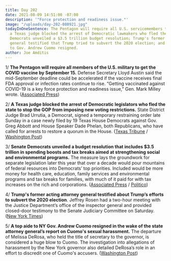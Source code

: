 ```yaml
---
title: Day 202
date: 2021-08-09 14:51:00 -07:00
description: '"Force protection and readiness issue."'
image: "/uploads/day-202-080921.jpg"
todayInOneSentence: The Pentagon will require all U.S. servicemembers to get vaccinated;
  a Texas judge blocked the arrest of Democratic lawmakers who fled the state; Senate
  Democrats unveiled a $3.5 trillion budget resolution; Trump's former acting attorney
  general testified that Trump tried to subvert the 2020 election; and a top aide
  to Gov. Andrew Cuomo resigned.
author: Joe Amditis
---
```


1/ **The Pentagon will require all members of the U.S. military to get the COVID vaccine by September 15.** Defense Secretary Lloyd Austin said the mid-September deadline could be accelerated if the vaccine receives final FDA approval or infection rates continue to rise. “Getting vaccinated against COVID-19 is a key force protection and readiness issue,” Gen. Mark Milley wrote. ([Associated Press](https://apnews.com/article/joe-biden-business-health-coronavirus-pandemic-3975940c732352f72e41f6e34a3a2669))

2/ **A Texas judge blocked the arrest of Democratic legislators who fled the state to stop the GOP from imposing new voting restrictions.** State District Judge Brad Urrutia, a Democrat, signed a temporary restraining order late Sunday in a case newly filed by 19 Texas House Democrats against Gov. Greg Abbott and House Speaker Dade Phelan, both Republicans, who have called for arrests to restore a quorum in the House. ([Texas Tribune](https://www.texastribune.org/2021/08/09/texas-democrats-special-session/) / [Washington Post](https://www.washingtonpost.com/politics/2021/08/09/texas-democrats-arrest-judge-voting-restrictions/))

3/ **Senate Democrats unveiled a budget resolution that includes $3.5 trillion in spending boosts and tax breaks aimed at strengthening social and environmental programs.** The measure lays the groundwork for separate legislation later this year that over a decade would pour mountains of federal resources into Democrats’ top priorities. Included would be more money for health care, education, family services and environmental programs and tax breaks for families, with much of it paid for with tax increases on the rich and corporations. ([Associated Press](https://apnews.com/article/senate-democrats-budget-joe-biden-02eb40af7efea63708a8f439c039b5a0) / [Politico](https://www.politico.com/news/2021/08/09/democrats-unveil-budget-to-launch-35t-plan-without-republican-help-502822))

4/ **Trump's former acting attorney general testified about Trump’s efforts to subvert the 2020 election**. Jeffrey Rosen had a two-hour meeting with the Justice Department’s office of the inspector general and provided closed-door testimony to the Senate Judiciary Committee on Saturday. ([New York Times](https://www.nytimes.com/2021/08/07/us/politics/jeffrey-rosen-trump-election.html))

5/ **A top aide to NY Gov. Andrew Cuomo resigned in the wake of the state attorney general’s report on Cuomo's sexual harassment.** The departure of Melissa DeRosa, who held the title of secretary to the governor, is considered a huge blow to Cuomo. The investigation into allegations of harassment by the New York governor also detailed DeRosa’s role in an effort to discredit one of Cuomo's accusers. ([Washington Post](https://www.washingtonpost.com/politics/melissa-derosa-top-aide-to-cuomo-resigns-in-wake-of-state-attorney-general-report/2021/08/08/f56ae2e0-f8b4-11eb-943a-c5cf30d50e6a_story.html))